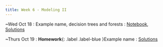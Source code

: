 ```yaml
---
title: Week 6 - Modeling II
---
```


~Wed Oct 18
: Example name, decision trees and forests
  : [Notebook](#), [Solutions](#)

~Thurs Oct 19
: **Homework**{: .label .label-blue }Example name
  : [Solutions](#)
